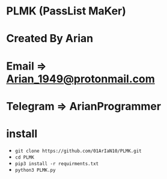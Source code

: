 # PLMK (PassList MaKer)

# Created By Arian
# Email => Arian_1949@protonmail.com
# Telegram => ArianProgrammer

# install 

* `git clone https://github.com/01ArIaN10/PLMK.git`
* `cd PLMK`
* `pip3 install -r requirments.txt`
* `python3 PLMK.py`

